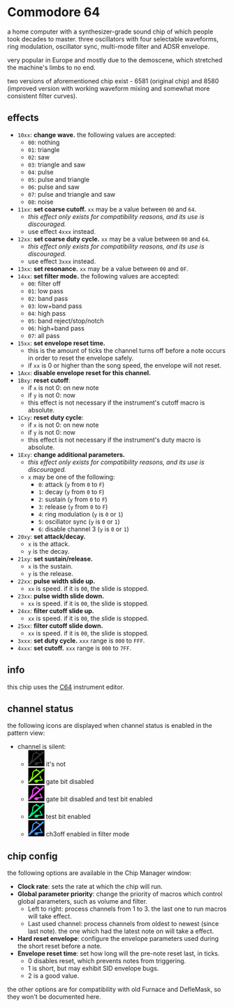 # Commodore 64

a home computer with a synthesizer-grade sound chip of which people took decades to master. three oscillators with four selectable waveforms, ring modulation, oscillator sync, multi-mode filter and ADSR envelope.

very popular in Europe and mostly due to the demoscene, which stretched the machine's limbs to no end.

two versions of aforementioned chip exist - 6581 (original chip) and 8580 (improved version with working waveform mixing and somewhat more consistent filter curves).

## effects

- `10xx`: **change wave.** the following values are accepted:
  - `00`: nothing
  - `01`: triangle
  - `02`: saw
  - `03`: triangle and saw
  - `04`: pulse
  - `05`: pulse and triangle
  - `06`: pulse and saw
  - `07`: pulse and triangle and saw
  - `08`: noise
- `11xx`: **set coarse cutoff.** `xx` may be a value between `00` and `64`.
  - _this effect only exists for compatibility reasons, and its use is discouraged._
  - use effect `4xxx` instead.
- `12xx`: **set coarse duty cycle.** `xx` may be a value between `00` and `64`.
  - _this effect only exists for compatibility reasons, and its use is discouraged._
  - use effect `3xxx` instead.
- `13xx`: **set resonance.** `xx` may be a value between `00` and `0F`.
- `14xx`: **set filter mode.** the following values are accepted:
  - `00`: filter off
  - `01`: low pass
  - `02`: band pass
  - `03`: low+band pass
  - `04`: high pass
  - `05`: band reject/stop/notch
  - `06`: high+band pass
  - `07`: all pass
- `15xx`: **set envelope reset time.**
  - this is the amount of ticks the channel turns off before a note occurs in order to reset the envelope safely.
  - if `xx` is 0 or higher than the song speed, the envelope will not reset.
- `1Axx`: **disable envelope reset for this channel.**
- `1Bxy`: **reset cutoff**:
  - if `x` is not 0: on new note
  - if `y` is not 0: now
  - this effect is not necessary if the instrument's cutoff macro is absolute.
- `1Cxy`: **reset duty cycle**:
  - if `x` is not 0: on new note
  - if `y` is not 0: now
  - this effect is not necessary if the instrument's duty macro is absolute.
- `1Exy`: **change additional parameters.**
  - _this effect only exists for compatibility reasons, and its use is discouraged._
  - `x` may be one of the following:
    - `0`: attack (`y` from `0` to `F`)
    - `1`: decay (`y` from `0` to `F`)
    - `2`: sustain (`y` from `0` to `F`)
    - `3`: release (`y` from `0` to `F`)
    - `4`: ring modulation (`y` is `0` or `1`)
    - `5`: oscillator sync (`y` is `0` or `1`)
    - `6`: disable channel 3 (`y` is `0` or `1`)
- `20xy`: **set attack/decay.**
  - `x` is the attack.
  - `y` is the decay.
- `21xy`: **set sustain/release.**
  - `x` is the sustain.
  - `y` is the release.
- `22xx`: **pulse width slide up.**
  - `xx` is speed. if it is `00`, the slide is stopped.
- `23xx`: **pulse width slide down.**
  - `xx` is speed. if it is `00`, the slide is stopped.
- `24xx`: **filter cutoff slide up.**
  - `xx` is speed. if it is `00`, the slide is stopped.
- `25xx`: **filter cutoff slide down.**
  - `xx` is speed. if it is `00`, the slide is stopped.
- `3xxx`: **set duty cycle.** `xxx` range is `000` to `FFF`.
- `4xxx`: **set cutoff.** `xxx` range is `000` to `7FF`.

## info

this chip uses the [C64](../4-instrument/c64.md) instrument editor.

## channel status

the following icons are displayed when channel status is enabled in the pattern view:

- channel is silent:
  - ![not muted](status-C64-none.png) it's not
  - ![gate bit disabled](status-C64-gate-off.png) gate bit disabled
  - ![gate bit disabled and test bit enabled](status-C64-gate-off-test-on.png) gate bit disabled and test bit enabled
  - ![text bit enabled](status-C64-test-on.png) test bit enabled
  - ![ch3off enabled in filter mode](status-C64-ch3off.png) ch3off enabled in filter mode

## chip config

the following options are available in the Chip Manager window:

- **Clock rate**: sets the rate at which the chip will run.
- **Global parameter priority**: change the priority of macros which control global parameters, such as volume and filter.
  - Left to right: process channels from 1 to 3. the last one to run macros will take effect.
  - Last used channel: process channels from oldest to newest (since last note). the one which had the latest note on will take a effect.
- **Hard reset envelope**: configure the envelope parameters used during the short reset before a note.
- **Envelope reset time**: set how long will the pre-note reset last, in ticks.
  - 0 disables reset, which prevents notes from triggering.
  - 1 is short, but may exhibit SID envelope bugs.
  - 2 is a good value.

the other options are for compatibility with old Furnace and DefleMask, so they won't be documented here.
